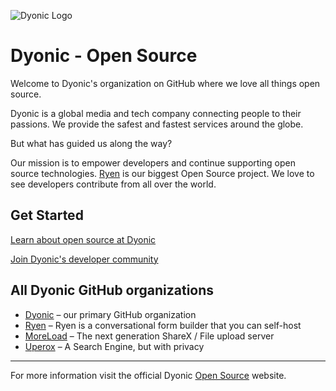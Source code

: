 ![Dyonic Logo](https://github.com/dyonc/.github/blob/main/profile/dyonic-banner.png "Open Source at Dyonic. Everyone is invited. Let's collaborate together")

# Dyonic - Open Source

Welcome to Dyonic's organization on GitHub where we love all things open source.

Dyonic is a global media and tech company connecting people to their passions. We provide the safest and fastest services around the globe.

But what has guided us along the way?

Our mission is to empower developers and continue supporting open source technologies. [Ryen](https://ryen.org) is our biggest Open Source project. We love to see developers contribute from all over the world.

## Get Started

[Learn about open source at Dyonic](https://dyonic.net/for/opensource)

[Join Dyonic's developer community](https://dyonic.net/community)

## All Dyonic GitHub organizations

* [Dyonic](https://github.com/dyonc) – our primary GitHub organization
* [Ryen](https://github.com/weareryen) – Ryen is a conversational form builder that you can self-host
* [MoreLoad](https://github.com/MoreLoad) – The next generation ShareX / File upload server
* [Uperox](https://github.com/uperox) – A Search Engine, but with privacy

----

For more information visit the official Dyonic [Open Source](https://dyonic.net/for/opensource) website.